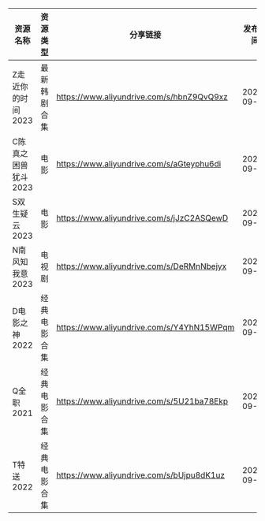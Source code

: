 | 资源名称         | 资源类型   | 分享链接                                      | 发布时间       |
| ------------ | ------ | ----------------------------------------- | ---------- |
| Z走近你的时间2023  | 最新韩剧合集 | https://www.aliyundrive.com/s/hbnZ9QvQ9xz | 2023-09-13 |
| C陈真之困兽犹斗2023 | 电影     | https://www.aliyundrive.com/s/aGteyphu6di | 2023-09-13 |
| S双生疑云2023    | 电影     | https://www.aliyundrive.com/s/jJzC2ASQewD | 2023-09-13 |
| N南风知我意2023   | 电视剧    | https://www.aliyundrive.com/s/DeRMnNbejyx | 2023-09-13 |
| D电影之神2022    | 经典电影合集 | https://www.aliyundrive.com/s/Y4YhN15WPqm | 2023-09-13 |
| Q全职2021      | 经典电影合集 | https://www.aliyundrive.com/s/5U21ba78Ekp | 2023-09-13 |
| T特送2022      | 经典电影合集 | https://www.aliyundrive.com/s/bUjpu8dK1uz | 2023-09-13 |
